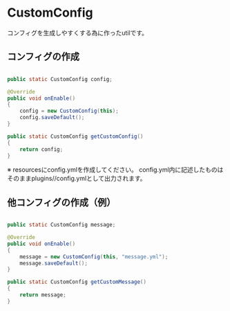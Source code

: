 # CustomConfig
コンフィグを生成しやすくする為に作ったutilです。


## コンフィグの作成  
```java

public static CustomConfig config;

@Override
public void onEnable()
{
    config = new CustomConfig(this); 
    config.saveDefault();
}

public static CustomConfig getCustomConfig()
{
    return config;
}
```  
※ resourcesにconfig.ymlを作成してください。
  config.yml内に記述したものはそのままplugins/<Plugin>/config.ymlとして出力されます。

## 他コンフィグの作成（例）  
```java

public static CustomConfig message;

@Override
public void onEnable()
{
    message = new CustomConfig(this, "message.yml"); 
    message.saveDefault();
}

public static CustomConfig getCustomMessage()
{
    return message;
}
```  
